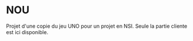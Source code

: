 # NOU
Projet d'une copie du jeu UNO pour un projet en NSI.
Seule la partie cliente est ici disponible.
